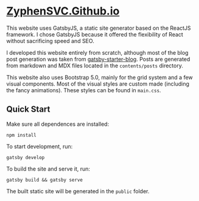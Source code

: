 # [ZyphenSVC.Github.io](https://zyphensvc.github.io)

This website uses GatsbyJS, a static site generator based on the ReactJS framework. I chose GatsbyJS because it offered the flexibility of React without sacrificing speed and SEO.

I developed this website entirely from scratch, although most of the blog post generation was taken from [gatsby-starter-blog](https://github.com/gatsbyjs/gatsby-starter-blog). Posts are generated from markdown and MDX files located in the `contents/posts` directory.

This website also uses Bootstrap 5.0, mainly for the grid system and a few visual components. Most of the visual styles are custom made (including the fancy animations). These styles can be found in `main.css`.

## Quick Start

Make sure all dependences are installed:

```
npm install
```

To start development, run:

```
gatsby develop
```

To build the site and serve it, run:

```
gatsby build && gatsby serve
```

The built static site will be generated in the `public` folder.

